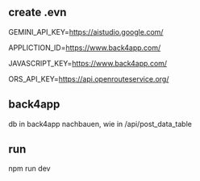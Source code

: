 ## create .evn
GEMINI_API_KEY=https://aistudio.google.com/

APPLICTION_ID=https://www.back4app.com/

JAVASCRIPT_KEY=https://www.back4app.com/

ORS_API_KEY=https://api.openrouteservice.org/

## back4app
db in back4app nachbauen, wie in /api/post_data_table

## run
npm run dev

